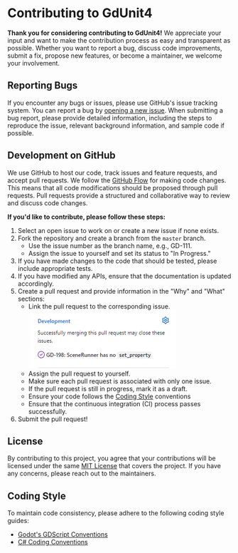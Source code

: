# Contributing to GdUnit4

**Thank you for considering contributing to GdUnit4!**
We appreciate your input and want to make the contribution process as easy and transparent as possible. Whether you want to report a bug, discuss code improvements, submit a fix, propose new features, or become a maintainer, we welcome your involvement.


## Reporting Bugs
If you encounter any bugs or issues, please use GitHub's issue tracking system. You can report a bug by [opening a new issue](https://github.com/MikeSchulze/gdUnit4/issues/new?assignees=MikeSchulze&labels=bug%2C+task&template=bug_report.md&title=). When submitting a bug report, please provide detailed information, including the steps to reproduce the issue, relevant background information, and sample code if possible.

## Development on GitHub
We use GitHub to host our code, track issues and feature requests, and accept pull requests.
We follow the <a href='https://docs.github.com/en/get-started/quickstart/github-flow' target="_blank">GitHub Flow</a> for making code changes. This means that all code modifications should be proposed through pull requests. Pull requests provide a structured and collaborative way to review and discuss code changes.

**If you'd like to contribute, please follow these steps:**

1. Select an open issue to work on or create a new issue if none exists.
2. Fork the repository and create a branch from the `master` branch.
   - Use the issue number as the branch name, e.g., GD-111.
   - Assign the issue to yourself and set its status to "In Progress."
3. If you have made changes to the code that should be tested, please include appropriate tests.
4. If you have modified any APIs, ensure that the documentation is updated accordingly.
5. Create a pull request and provide information in the "Why" and "What" sections:
   - Link the pull request to the corresponding issue.
      ![Alt text](./assets/link-issue.png)
   - Assign the pull request to yourself.
   - Make sure each pull request is associated with only one issue.
   - If the pull request is still in progress, mark it as a draft.
   - Ensure your code follows the [Coding Style](#coding-style) conventions
   - Ensure that the continuous integration (CI) process passes successfully.
6. Submit the pull request!

## License
By contributing to this project, you agree that your contributions will be licensed under the same <a href='https://github.com/MikeSchulze/gdUnit4/blob/master/LICENSE' target="_blank">MIT License</a> that covers the project. If you have any concerns, please reach out to the maintainers.



## Coding Style
To maintain code consistency, please adhere to the following coding style guides:
- <a href='https://docs.godotengine.org/en/stable/tutorials/scripting/gdscript/gdscript_styleguide.html' target="_blank">Godot's GDScript Conventions</a>
- <a href='https://docs.microsoft.com/en-us/dotnet/csharp/fundamentals/coding-style/coding-conventions' target="_blank">C# Coding Conventions</h>

